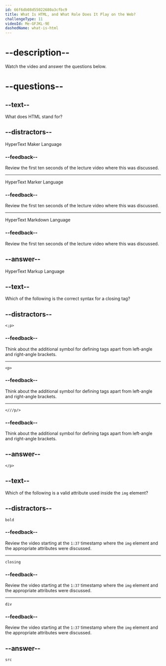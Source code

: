 ```yaml
---
id: 66f6db08d55022680a3cfbc9
title: What Is HTML, and What Role Does It Play on the Web?
challengeType: 11
videoId: Me-GFJKL-9E
dashedName: what-is-html
---
```


# --description--

Watch the video and answer the questions below.

# --questions--

## --text--

What does HTML stand for?

## --distractors--

HyperText Maker Language

### --feedback--

Review the first ten seconds of the lecture video where this was discussed.

---

HyperText Marker Language

### --feedback--

Review the first ten seconds of the lecture video where this was discussed.

---

HyperText Markdown Language

### --feedback--

Review the first ten seconds of the lecture video where this was discussed.

## --answer--

HyperText Markup Language

## --text--

Which of the following is the correct syntax for a closing tag?

## --distractors--

`<;p>`

### --feedback--

Think about the additional symbol for defining tags apart from left-angle and right-angle brackets.

---

`<p>`

### --feedback--

Think about the additional symbol for defining tags apart from left-angle and right-angle brackets.

---

`<///p/>`

### --feedback--

Think about the additional symbol for defining tags apart from left-angle and right-angle brackets.

## --answer--

`</p>`

## --text--

Which of the following is a valid attribute used inside the `img` element?

## --distractors--

`bold`

### --feedback--

Review the video starting at the `1:37` timestamp where the `img` element and the appropriate attributes were discussed.

---

`closing`

### --feedback--

Review the video starting at the `1:37` timestamp where the `img` element and the appropriate attributes were discussed.

---

`div`

### --feedback--

Review the video starting at the `1:37` timestamp where the `img` element and the appropriate attributes were discussed.

## --answer--

`src`


